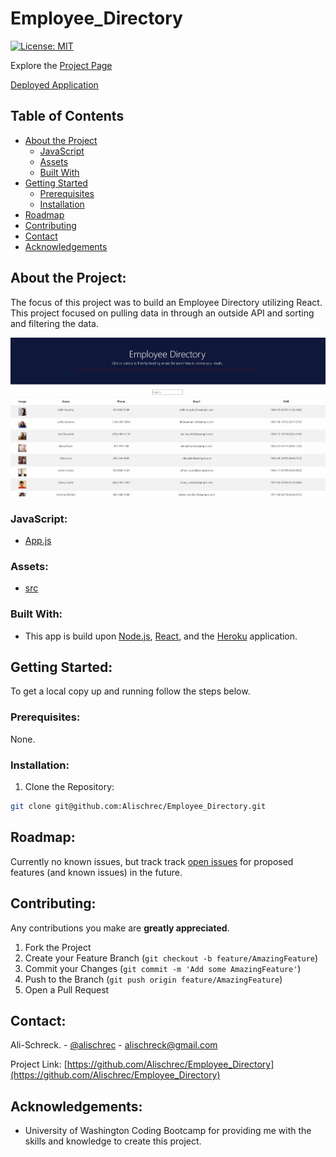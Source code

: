 # Employee_Directory

[![License: MIT](https://img.shields.io/badge/License-MIT-yellow.svg)](https://opensource.org/licenses/MIT)

Explore the [Project Page](https://github.com/Alischrec/Employee_Directory)

[Deployed Application](https://enigmatic-springs-37886.herokuapp.com/)

## Table of Contents

* [About the Project](#about-the-project)
  * [JavaScript](#JavaScript)
  * [Assets](#Assets)
  * [Built With](#built-with)
* [Getting Started](#getting-started)
  * [Prerequisites](#prerequisites)
  * [Installation](#installation)
* [Roadmap](#roadmap)
* [Contributing](#contributing)
* [Contact](#contact)
* [Acknowledgements](#acknowledgements)

## About the Project:
The focus of this project was to build an Employee Directory utilizing React. This project focused on pulling data in through an outside API and sorting and filtering the data.

![Project Gif](gif.gif)

### JavaScript:
* [App.js](https://github.com/Alischrec/Employee_Directory/blob/main/src/App.js)

### Assets:
* [src](https://github.com/Alischrec/Employee_Directory/tree/main/src)

### Built With:
* This app is build upon [Node.js](https://nodejs.org/en/), [React](https://reactjs.org/), and the [Heroku](https://dashboard.heroku.com/apps) application.

## Getting Started:
To get a local copy up and running follow the steps below.

### Prerequisites:
None.

### Installation:
1. Clone the Repository:
```sh
git clone git@github.com:Alischrec/Employee_Directory.git
```

## Roadmap:
Currently no known issues, but track track [open issues](https://github.com/Alischrec/Employee_Directory/issues ) for proposed features (and known issues) in the future.


## Contributing:
Any contributions you make are **greatly appreciated**.

1. Fork the Project
2. Create your Feature Branch (`git checkout -b feature/AmazingFeature`)
3. Commit your Changes (`git commit -m 'Add some AmazingFeature'`)
4. Push to the Branch (`git push origin feature/AmazingFeature`)
5. Open a Pull Request

## Contact:
Ali-Schreck. - [@alischrec](https://www.instagram.com/alischrec) - alischreck@gmail.com

Project Link: [https://github.com/Alischrec/Employee_Directory](https://github.com/Alischrec/Employee_Directory)

## Acknowledgements: 
* University of Washington Coding Bootcamp for providing me with the skills and knowledge to create this project. 